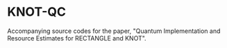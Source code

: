 # KNOT-QC

Accompanying source codes for the paper, "Quantum Implementation and Resource Estimates for RECTANGLE and KNOT".
